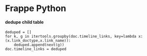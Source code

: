# Frappe Python

#### dedupe child table
```
deduped = []
for k, g in itertools.groupby(doc.timeline_links, key=lambda x: (x.link_doctype,x.link_name)):
    deduped.append(next(g))
doc.timeline_links = deduped
```

